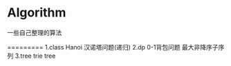 Algorithm
=========

一些自己整理的算法

=========
1.class 
  Hanoi 汉诺塔问题(递归)
2.dp
  0-1背包问题
  最大非降序子序列
3.tree
  trie tree
